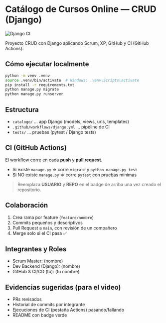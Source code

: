 # Catálogo de Cursos Online — CRUD (Django)

![Django CI](https://github.com/USUARIO/REPO/actions/workflows/django.yml/badge.svg)

Proyecto CRUD con Django aplicando Scrum, XP, GitHub y CI (GitHub Actions).

## Cómo ejecutar localmente
```bash
python -m venv .venv
source .venv/bin/activate  # Windows: .venv\Scripts\activate
pip install -r requirements.txt
python manage.py migrate
python manage.py runserver
```

## Estructura
- `catalogo/` … app Django (models, views, urls, templates)
- `.github/workflows/django.yml` … pipeline de CI
- `tests/` … pruebas (pytest / Django tests)

## CI (GitHub Actions)
El workflow corre en cada **push** y **pull request**.
- Si existe `manage.py` ⇒ corre `migrate` y `python manage.py test`
- Si NO existe `manage.py` ⇒ corre `pytest` con pruebas mínimas

> Reemplaza **USUARIO** y **REPO** en el badge de arriba una vez creado el repositorio.

## Colaboración
1. Crea rama por feature (`feature/nombre`)
2. Commits pequeños y descriptivos
3. Pull Request a `main`, con revisión de un compañero
4. Merge solo si el CI pasa ✅

## Integrantes y Roles
- Scrum Master: (nombre)
- Dev Backend (Django): (nombre)
- GitHub & CI/CD (tú): (tu nombre)

## Evidencias sugeridas (para el video)
- PRs revisados
- Historial de commits por integrante
- Ejecuciones de CI (pestaña Actions) pasando/fallando
- README con badge verde

